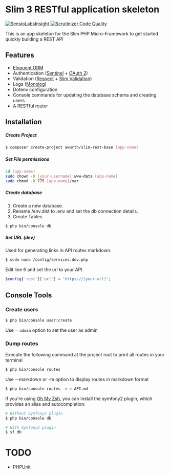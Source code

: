 # Slim 3 RESTful application skeleton

[![SensioLabsInsight](https://insight.sensiolabs.com/projects/a0ec0038-d946-4408-8367-3e1c1e26b3e7/mini.png)](https://insight.sensiolabs.com/projects/a0ec0038-d946-4408-8367-3e1c1e26b3e7) [![Scrutinizer Code Quality](https://scrutinizer-ci.com/g/awurth/slim-rest-base/badges/quality-score.png?b=master)](https://scrutinizer-ci.com/g/awurth/slim-rest-base/?branch=master)

This is an app skeleton for the Slim PHP Micro-Framework to get started quickly building a REST API

## Features
- [Eloquent ORM](https://github.com/illuminate/database)
- Authentication ([Sentinel](https://github.com/cartalyst/sentinel) + [OAuth 2](https://github.com/bshaffer/oauth2-server-php))
- Validation ([Respect](https://github.com/Respect/Validation) + [Slim Validation](https://github.com/awurth/slim-validation))
- Logs ([Monolog](https://github.com/Seldaek/monolog))
- Dotenv configuration
- Console commands for updating the database schema and creating users
- A RESTful router

## Installation

##### Create Project
``` bash
$ composer create-project awurth/slim-rest-base [app-name]
```

##### Set File permissions
``` bash
cd [app-name]
sudo chown -R [your-username]:www-data [app-name]
sudo chmod -R 775 [app-name]/var
```

##### Create database

1. Create a new database.
2. Rename /env.dist to .env and set the db connection details.
3. Create Tables
``` bash
$ php bin/console db
```

##### Set URL (dev)
Used for generating links in API routes markdown.
``` bash
$ sudo nano /config/services.dev.php
```
Edit line 6 and set the url to your API.
``` php
$config['rest']['url'] = 'https://[your-url]';
```

## Console Tools

### Create users
``` bash
$ php bin/console user:create
```
Use `--admin` option to set the user as admin

### Dump routes
Execute the following command at the project root to print all routes in your terminal
``` bash
$ php bin/console routes
```

Use --markdown or -m option to display routes in markdown format
``` bash
$ php bin/console routes -m > API.md
```

If you're using [Oh My Zsh](https://github.com/robbyrussell/oh-my-zsh), you can install the symfony2 plugin, which provides an alias and autocompletion:
``` bash
# Without Symfony2 plugin
$ php bin/console db

# With Symfony2 plugin
$ sf db
```

# TODO
- PHPUnit
